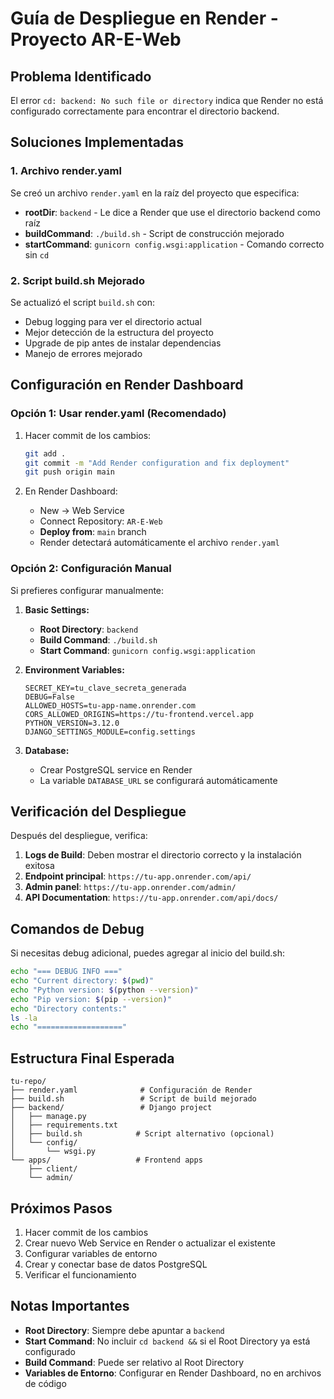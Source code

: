 # Guía de Despliegue en Render - Proyecto AR-E-Web

## Problema Identificado
El error `cd: backend: No such file or directory` indica que Render no está configurado correctamente para encontrar el directorio backend.

## Soluciones Implementadas

### 1. Archivo render.yaml
Se creó un archivo `render.yaml` en la raíz del proyecto que especifica:
- **rootDir**: `backend` - Le dice a Render que use el directorio backend como raíz
- **buildCommand**: `./build.sh` - Script de construcción mejorado
- **startCommand**: `gunicorn config.wsgi:application` - Comando correcto sin `cd`

### 2. Script build.sh Mejorado
Se actualizó el script `build.sh` con:
- Debug logging para ver el directorio actual
- Mejor detección de la estructura del proyecto
- Upgrade de pip antes de instalar dependencias
- Manejo de errores mejorado

## Configuración en Render Dashboard

### Opción 1: Usar render.yaml (Recomendado)
1. Hacer commit de los cambios:
   ```bash
   git add .
   git commit -m "Add Render configuration and fix deployment"
   git push origin main
   ```

2. En Render Dashboard:
   - New → Web Service
   - Connect Repository: `AR-E-Web`
   - **Deploy from**: `main` branch
   - Render detectará automáticamente el archivo `render.yaml`

### Opción 2: Configuración Manual
Si prefieres configurar manualmente:

1. **Basic Settings:**
   - **Root Directory**: `backend`
   - **Build Command**: `./build.sh`
   - **Start Command**: `gunicorn config.wsgi:application`

2. **Environment Variables:**
   ```
   SECRET_KEY=tu_clave_secreta_generada
   DEBUG=False
   ALLOWED_HOSTS=tu-app-name.onrender.com
   CORS_ALLOWED_ORIGINS=https://tu-frontend.vercel.app
   PYTHON_VERSION=3.12.0
   DJANGO_SETTINGS_MODULE=config.settings
   ```

3. **Database:**
   - Crear PostgreSQL service en Render
   - La variable `DATABASE_URL` se configurará automáticamente

## Verificación del Despliegue

Después del despliegue, verifica:

1. **Logs de Build**: Deben mostrar el directorio correcto y la instalación exitosa
2. **Endpoint principal**: `https://tu-app.onrender.com/api/`
3. **Admin panel**: `https://tu-app.onrender.com/admin/`
4. **API Documentation**: `https://tu-app.onrender.com/api/docs/`

## Comandos de Debug

Si necesitas debug adicional, puedes agregar al inicio del build.sh:
```bash
echo "=== DEBUG INFO ==="
echo "Current directory: $(pwd)"
echo "Python version: $(python --version)"
echo "Pip version: $(pip --version)"
echo "Directory contents:"
ls -la
echo "==================="
```

## Estructura Final Esperada

```
tu-repo/
├── render.yaml              # Configuración de Render
├── build.sh                 # Script de build mejorado
├── backend/                 # Django project
│   ├── manage.py
│   ├── requirements.txt
│   ├── build.sh            # Script alternativo (opcional)
│   └── config/
│       └── wsgi.py
└── apps/                   # Frontend apps
    ├── client/
    └── admin/
```

## Próximos Pasos

1. Hacer commit de los cambios
2. Crear nuevo Web Service en Render o actualizar el existente
3. Configurar variables de entorno
4. Crear y conectar base de datos PostgreSQL
5. Verificar el funcionamiento

## Notas Importantes

- **Root Directory**: Siempre debe apuntar a `backend`
- **Start Command**: No incluir `cd backend &&` si el Root Directory ya está configurado
- **Build Command**: Puede ser relativo al Root Directory
- **Variables de Entorno**: Configurar en Render Dashboard, no en archivos de código